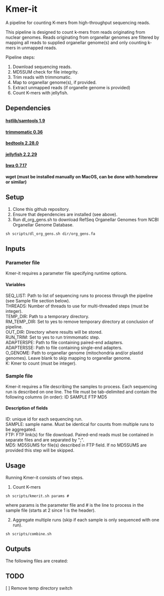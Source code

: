 # Kmer-it
A pipeline for counting K-mers from high-throughput sequencing reads.  

This pipeline is designed to count k-mers from reads originating from nuclear genomes. Reads originating from organellar genomes are filtered by mapping all reads to supplied organellar genome(s) and only counting k-mers in unmapped reads.  

Pipeline steps: 
1. Download sequencing reads. 
2. MD5SUM check for file integrity. 
3. Trim reads with trimmomatic. 
4. Map to organellar genome(s), if provided.
5. Extract unmapped reads (if organelle genome is provided)
6. Count K-mers with jellyfish. 

## Dependencies
#### [hstlib/samtools 1.9](https://github.com/samtools/samtools)
#### [trimmomatic 0.36](http://www.usadellab.org/cms/index.php?page=trimmomatic)
#### [bedtools 2.28.0](https://github.com/arq5x/bedtools2)
#### [jellyfish 2.2.29](https://github.com/gmarcais/Jellyfish)
#### [bwa 0.7.17](https://github.com/lh3/bwa)
#### wget (must be installed manually on MacOS, can be done with homebrew or similar)

## Setup 
1. Clone this github repository. 
2. Ensure that dependencies are installed (see above). 
3. Run dl_org_gens.sh to download RefSeq Organellar Genomes from NCBI Organellar Genome Database.
```
sh scripts/dl_org_gens.sh dir/org_gens.fa
```

## Inputs
### Parameter file
Kmer-it requires a parameter file specifying runtime options.  

#### Variables 
SEQ_LIST: Path to list of sequencing runs to process through the pipeline (see Sample file section below).    
THREADS: Number of threads to use for multi-threaded steps (must be integer).  
TEMP_DIR: Path to a temporary directory.  
RM_TEMP_DIR: Set to yes to remove temporary directory at conclusion of pipeline.   
OUT_DIR: Directory where results will be stored.  
RUN_TRIM: Set to yes to run trimmomatic step.  
ADAPTERSPE: Path to file containing paired-end adapters.   
ADAPTERSSE: Path to file containing single-end adapters.  
O_GENOME: Path to organellar genome (mitochondria and/or plastid genomes). Leave blank to skip mapping to organellar genome.  
K: Kmer to count (must be integer).  

### Sample file
Kmer-it requires a file describing the samples to process. Each sequencing run is described on one line. The file must be tab-delimited and contain the following columns (in order):
ID	SAMPLE	FTP	MD5

#### Description of fields
ID: unique id for each sequencing run.   
SAMPLE: sample name. Must be identical for counts from multiple runs to be aggregated.   
FTP: FTP link(s) for file download. Paired-end reads must be contained in separate files and are separated by ";".   
MD5: MD5SUMS for file(s) described in FTP field. If no MD5SUMS are provided this step will be skipped.  

## Usage
Running Kmer-it consists of two steps. 

1. Count K-mers
```
sh scripts/kmerit.sh params #
```
where params is the parameter file and # is the line to process in the sample file (starts at 2 since 1 is the header).  

2. Aggregate multiple runs (skip if each sample is only sequenced with one run). 
```
sh scripts/combine.sh
```
## Outputs
The following files are created:

## TODO
[ ] Remove temp directory switch
